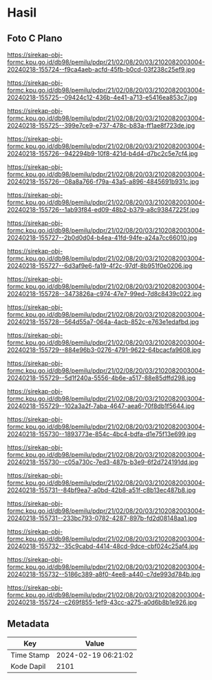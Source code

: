 # Hasil

## Foto C Plano

https://sirekap-obj-formc.kpu.go.id/db98/pemilu/pdpr/21/02/08/20/03/2102082003004-20240218-155724--f9ca4aeb-acfd-45fb-b0cd-03f238c25ef9.jpg

https://sirekap-obj-formc.kpu.go.id/db98/pemilu/pdpr/21/02/08/20/03/2102082003004-20240218-155725--09424c12-436b-4e41-a713-e5416ea853c7.jpg

https://sirekap-obj-formc.kpu.go.id/db98/pemilu/pdpr/21/02/08/20/03/2102082003004-20240218-155725--399e7ce9-e737-478c-b83a-ff1ae8f723de.jpg

https://sirekap-obj-formc.kpu.go.id/db98/pemilu/pdpr/21/02/08/20/03/2102082003004-20240218-155726--942294b9-10f8-421d-b4d4-d7bc2c5e7cf4.jpg

https://sirekap-obj-formc.kpu.go.id/db98/pemilu/pdpr/21/02/08/20/03/2102082003004-20240218-155726--08a8a766-f79a-43a5-a896-4845691b931c.jpg

https://sirekap-obj-formc.kpu.go.id/db98/pemilu/pdpr/21/02/08/20/03/2102082003004-20240218-155726--1ab93f84-ed09-48b2-b379-a8c93847225f.jpg

https://sirekap-obj-formc.kpu.go.id/db98/pemilu/pdpr/21/02/08/20/03/2102082003004-20240218-155727--2b0d0d04-b4ea-41fd-94fe-a24a7cc66010.jpg

https://sirekap-obj-formc.kpu.go.id/db98/pemilu/pdpr/21/02/08/20/03/2102082003004-20240218-155727--6d3af9e6-fa19-4f2c-97df-8b951f0e0206.jpg

https://sirekap-obj-formc.kpu.go.id/db98/pemilu/pdpr/21/02/08/20/03/2102082003004-20240218-155728--3473826a-c974-47e7-99ed-7d8c8439c022.jpg

https://sirekap-obj-formc.kpu.go.id/db98/pemilu/pdpr/21/02/08/20/03/2102082003004-20240218-155728--564d55a7-064a-4acb-852c-e763e1edafbd.jpg

https://sirekap-obj-formc.kpu.go.id/db98/pemilu/pdpr/21/02/08/20/03/2102082003004-20240218-155729--884e96b3-0276-4791-9622-64bcacfa9608.jpg

https://sirekap-obj-formc.kpu.go.id/db98/pemilu/pdpr/21/02/08/20/03/2102082003004-20240218-155729--5d1f240a-5556-4b6e-a517-88e85dffd298.jpg

https://sirekap-obj-formc.kpu.go.id/db98/pemilu/pdpr/21/02/08/20/03/2102082003004-20240218-155729--102a3a2f-7aba-4647-aea6-70f8db1f5644.jpg

https://sirekap-obj-formc.kpu.go.id/db98/pemilu/pdpr/21/02/08/20/03/2102082003004-20240218-155730--1893773e-854c-4bc4-bdfa-d1e75f13e699.jpg

https://sirekap-obj-formc.kpu.go.id/db98/pemilu/pdpr/21/02/08/20/03/2102082003004-20240218-155730--c05a730c-7ed3-487b-b3e9-6f2d724191dd.jpg

https://sirekap-obj-formc.kpu.go.id/db98/pemilu/pdpr/21/02/08/20/03/2102082003004-20240218-155731--84bf9ea7-a0bd-42b8-a51f-c8b13ec487b8.jpg

https://sirekap-obj-formc.kpu.go.id/db98/pemilu/pdpr/21/02/08/20/03/2102082003004-20240218-155731--233bc793-0782-4287-897b-fd2d08148aa1.jpg

https://sirekap-obj-formc.kpu.go.id/db98/pemilu/pdpr/21/02/08/20/03/2102082003004-20240218-155732--35c9cabd-4414-48cd-9dce-cbf024c25af4.jpg

https://sirekap-obj-formc.kpu.go.id/db98/pemilu/pdpr/21/02/08/20/03/2102082003004-20240218-155732--5186c389-a8f0-4ee8-a440-c7de993d784b.jpg

https://sirekap-obj-formc.kpu.go.id/db98/pemilu/pdpr/21/02/08/20/03/2102082003004-20240218-155724--c269f855-1ef9-43cc-a275-a0d6b8b1e926.jpg


## Metadata

| Key        | Value               |
| ---------- | ------------------- |
| Time Stamp | 2024-02-19 06:21:02 |
| Kode Dapil | 2101                |



